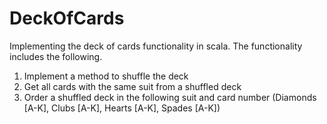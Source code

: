 # DeckOfCards
Implementing the deck of cards functionality in scala. The functionality includes the following.
 1. Implement a method to shuffle the deck
 2. Get all cards with the same suit from a shuffled deck
 3. Order a shuffled deck in the following suit and card number (Diamonds [A-K], Clubs [A-K], Hearts [A-K], Spades [A-K])
